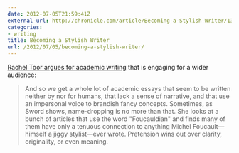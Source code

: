 ```yaml
---
date: 2012-07-05T21:59:41Z
external-url: http://chronicle.com/article/Becoming-a-Stylish-Writer/132677/
categories:
- writing
title: Becoming a Stylish Writer
url: /2012/07/05/becoming-a-stylish-writer/
---
```


[Rachel Toor argues for academic writing](http://chronicle.com/article/Becoming-a-Stylish-Writer/132677/) that is engaging for a wider audience:

> And so we get a whole lot of academic essays that seem to be written neither by nor for humans, that lack a sense of narrative, and that use an impersonal voice to brandish fancy concepts. Sometimes, as Sword shows, name-dropping is no more than that. She looks at a bunch of articles that use the word "Foucauldian" and finds many of them have only a tenuous connection to anything Michel Foucault—himself a jiggy stylist—ever wrote. Pretension wins out over clarity, originality, or even meaning.
